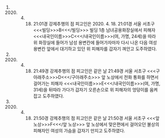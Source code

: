 1. 2020. 4. 18. 21:01경 강제추행의 점
피고인은 2020. 4. 18. 21:01경 서울 서초구 <<<빌딩>>>B<<</빌딩>>> 빌딩 1층 남녀공용화장실에서 피해자 <<<내국인이름>>>C<<</내국인이름>>>(여, 가명, 24세)을 따라 위 화장실에 들어가 남성 용변칸에 들어가자마자 다시 나온 다음 여성 용변칸 앞에서 대기하고 있던 위 피해자를 갑자기 껴안고 도주하였다.
2. 2020. 4. 18. 21:49경 강제추행의 점
피고인은 같은 날 21:49경 서울 서초구 <<<구아래주소>>>D<<</구아래주소>>> 앞 노상에서 전화 통화를 하면서 걸어가는 피해자 <<<내국인이름>>>E<<</내국인이름>>>(여, 가명, 31세)을 뒤따라 가다가 갑자기 오른손으로 위 피해자의 엉덩이를 움켜잡고 도주하였다.
3. 2020. 4. 18. 21:50경 강제추행의 점
피고인은 같은 날 21:50경 서울 서초구 <<<앞 노상>>>F<<</앞 노상>>> 앞 노상에서 맞은편에서 걸어오던 불상의 피해자인 여성의 가슴을 갑자기 만지고 도주하였다.